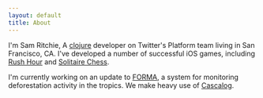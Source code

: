 ```yaml
---
layout: default
title: About
---
```


I'm Sam Ritchie, A [clojure](http://clojure.org/) developer on Twitter's Platform team living in San Francisco, CA. I've developed a number of successful iOS games, including [Rush Hour](http://itunes.apple.com/us/app/rush-hour/id336542036?mt=8) and [Solitaire Chess](http://itunes.apple.com/us/app/solitaire-chess-by-thinkfun/id400116606?mt=8).

I'm currently working on an update to [FORMA](http://www.cgdev.org/section/initiatives/_active/forestmonitoringforactionforma), a system for monitoring deforestation activity in the tropics. We make heavy use of [Cascalog](https://github.com/nathanmarz/cascalog).
